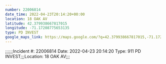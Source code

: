 ```yaml
---
number: 22006814
date_time: 2022-04-23T20:14:20+00:00
location: 18 OAK AV
latitude: 42.379938667817015
longitude: -71.17208775653135
type: PD INVEST
google_maps_link: https://maps.google.com/?q=42.379938667817015,-71.17208775653135
---
```


;;;;;;Incident #: 22006814  Date: 2022-04-23 20:14:20   Type: 911 PD INVEST;;;Location: 18 OAK AV;;;
